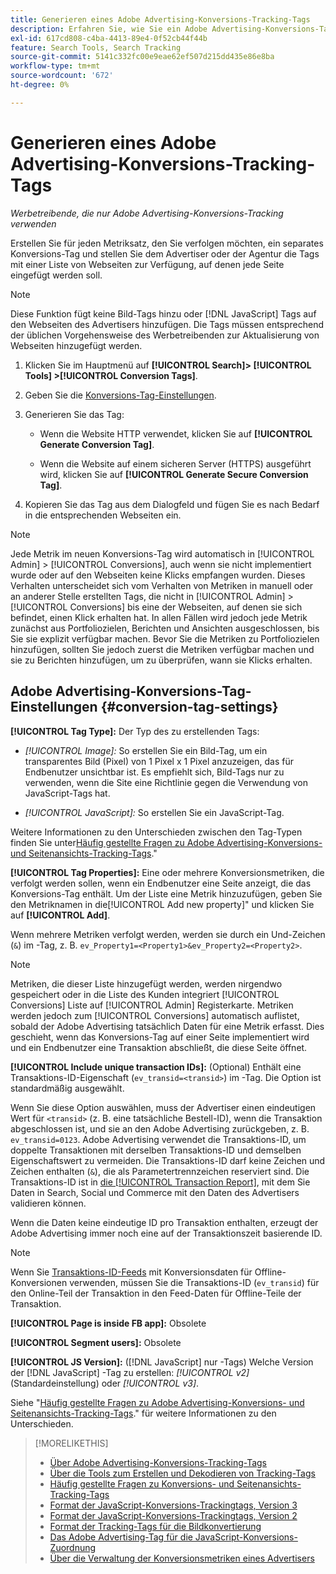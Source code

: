 ```yaml
---
title: Generieren eines Adobe Advertising-Konversions-Tracking-Tags
description: Erfahren Sie, wie Sie ein Adobe Advertising-Konversions-Tag erstellen, um Ihre Konversionsereignisse zu verfolgen.
exl-id: 617cd808-c4ba-4413-89e4-0f52cb44f44b
feature: Search Tools, Search Tracking
source-git-commit: 5141c332fc00e9eae62ef507d215dd435e86e8ba
workflow-type: tm+mt
source-wordcount: '672'
ht-degree: 0%

---
```


# Generieren eines Adobe Advertising-Konversions-Tracking-Tags

*Werbetreibende, die nur Adobe Advertising-Konversions-Tracking verwenden*

Erstellen Sie für jeden Metriksatz, den Sie verfolgen möchten, ein separates Konversions-Tag und stellen Sie dem Advertiser oder der Agentur die Tags mit einer Liste von Webseiten zur Verfügung, auf denen jede Seite eingefügt werden soll.

>[!NOTE]
>
>Diese Funktion fügt keine Bild-Tags hinzu oder [!DNL JavaScript] Tags auf den Webseiten des Advertisers hinzufügen. Die Tags müssen entsprechend der üblichen Vorgehensweise des Werbetreibenden zur Aktualisierung von Webseiten hinzugefügt werden.

1. Klicken Sie im Hauptmenü auf **[!UICONTROL Search]> [!UICONTROL Tools] >[!UICONTROL Conversion Tags]**.

1. Geben Sie die [Konversions-Tag-Einstellungen](#conversion-tag-settings).

1. Generieren Sie das Tag:

   * Wenn die Website HTTP verwendet, klicken Sie auf **[!UICONTROL Generate Conversion Tag]**.

   * Wenn die Website auf einem sicheren Server (HTTPS) ausgeführt wird, klicken Sie auf **[!UICONTROL Generate Secure Conversion Tag]**.

1. Kopieren Sie das Tag aus dem Dialogfeld und fügen Sie es nach Bedarf in die entsprechenden Webseiten ein.

>[!NOTE]
>
>Jede Metrik im neuen Konversions-Tag wird automatisch in [!UICONTROL Admin] > [!UICONTROL Conversions], auch wenn sie nicht implementiert wurde oder auf den Webseiten keine Klicks empfangen wurden. Dieses Verhalten unterscheidet sich vom Verhalten von Metriken in manuell oder an anderer Stelle erstellten Tags, die nicht in [!UICONTROL Admin] > [!UICONTROL Conversions] bis eine der Webseiten, auf denen sie sich befindet, einen Klick erhalten hat. In allen Fällen wird jedoch jede Metrik zunächst aus Portfoliozielen, Berichten und Ansichten ausgeschlossen, bis Sie sie explizit verfügbar machen. Bevor Sie die Metriken zu Portfoliozielen hinzufügen, sollten Sie jedoch zuerst die Metriken verfügbar machen und sie zu Berichten hinzufügen, um zu überprüfen, wann sie Klicks erhalten.

## Adobe Advertising-Konversions-Tag-Einstellungen {#conversion-tag-settings}

**[!UICONTROL Tag Type]:** Der Typ des zu erstellenden Tags:

* *[!UICONTROL Image]:* So erstellen Sie ein Bild-Tag, um ein transparentes Bild (Pixel) von 1 Pixel x 1 Pixel anzuzeigen, das für Endbenutzer unsichtbar ist. Es empfiehlt sich, Bild-Tags nur zu verwenden, wenn die Site eine Richtlinie gegen die Verwendung von JavaScript-Tags hat.

* *[!UICONTROL JavaScript]:* So erstellen Sie ein JavaScript-Tag.

Weitere Informationen zu den Unterschieden zwischen den Tag-Typen finden Sie unter[Häufig gestellte Fragen zu Adobe Advertising-Konversions- und Seitenansichts-Tracking-Tags](/help/search-social-commerce/tracking/faqs-conversion-page-view-tracking-tags.md).&quot;

**[!UICONTROL Tag Properties]:** Eine oder mehrere Konversionsmetriken, die verfolgt werden sollen, wenn ein Endbenutzer eine Seite anzeigt, die das Konversions-Tag enthält. Um der Liste eine Metrik hinzuzufügen, geben Sie den Metriknamen in die[!UICONTROL Add new property]&quot; und klicken Sie auf **[!UICONTROL Add]**.

Wenn mehrere Metriken verfolgt werden, werden sie durch ein Und-Zeichen (`&`) im -Tag, z. B. `ev_Property1=<Property1>&ev_Property2=<Property2>`.

>[!NOTE]
>
>Metriken, die dieser Liste hinzugefügt werden, werden nirgendwo gespeichert oder in die Liste des Kunden integriert [!UICONTROL Conversions] Liste auf [!UICONTROL Admin] Registerkarte. Metriken werden jedoch zum [!UICONTROL Conversions] automatisch auflistet, sobald der Adobe Advertising tatsächlich Daten für eine Metrik erfasst. Dies geschieht, wenn das Konversions-Tag auf einer Seite implementiert wird und ein Endbenutzer eine Transaktion abschließt, die diese Seite öffnet.

**[!UICONTROL Include unique transaction IDs]:** (Optional) Enthält eine Transaktions-ID-Eigenschaft (`ev_transid=<transid>`) im -Tag. Die Option ist standardmäßig ausgewählt.

Wenn Sie diese Option auswählen, muss der Advertiser einen eindeutigen Wert für `<transid>` (z. B. eine tatsächliche Bestell-ID), wenn die Transaktion abgeschlossen ist, und sie an den Adobe Advertising zurückgeben, z. B. `ev_transid=0123`. Adobe Advertising verwendet die Transaktions-ID, um doppelte Transaktionen mit derselben Transaktions-ID und demselben Eigenschaftswert zu vermeiden. Die Transaktions-ID darf keine Zeichen und Zeichen enthalten (`&`), die als Parametertrennzeichen reserviert sind. Die Transaktions-ID ist in [die [!UICONTROL Transaction Report]](/help/search-social-commerce/reports/management/basic-advanced/transaction-report.md), mit dem Sie Daten in Search, Social und Commerce mit den Daten des Advertisers validieren können.

Wenn die Daten keine eindeutige ID pro Transaktion enthalten, erzeugt der Adobe Advertising immer noch eine auf der Transaktionszeit basierende ID.

>[!NOTE]
>
>Wenn Sie [Transaktions-ID-Feeds](/help/search-social-commerce/tracking/feed-transaction-id.md) mit Konversionsdaten für Offline-Konversionen verwenden, müssen Sie die Transaktions-ID (`ev_transid`) für den Online-Teil der Transaktion in den Feed-Daten für Offline-Teile der Transaktion.

**[!UICONTROL Page is inside FB app]:** Obsolete

**[!UICONTROL Segment users]:** Obsolete

**[!UICONTROL JS Version]:** ([!DNL JavaScript] nur -Tags) Welche Version der [!DNL JavaScript] -Tag zu erstellen: *[!UICONTROL v2]* (Standardeinstellung) oder *[!UICONTROL v3]*.

Siehe &quot;[Häufig gestellte Fragen zu Adobe Advertising-Konversions- und Seitenansichts-Tracking-Tags](/help/search-social-commerce/tracking/faqs-conversion-page-view-tracking-tags.md).&quot; für weitere Informationen zu den Unterschieden.

>[!MORELIKETHIS]
>
>* [Über Adobe Advertising-Konversions-Tracking-Tags](/help/search-social-commerce/tracking/conversion-tracking-advertising.md)
>* [Über die Tools zum Erstellen und Dekodieren von Tracking-Tags](tracking-tools-about.md)
>* [Häufig gestellte Fragen zu Konversions- und Seitenansichts-Tracking-Tags](/help/search-social-commerce/tracking/faqs-conversion-page-view-tracking-tags.md)
>* [Format der JavaScript-Konversions-Trackingtags, Version 3](/help/search-social-commerce/tracking/format-conversion-tag-jsv3.md)
>* [Format der JavaScript-Konversions-Trackingtags, Version 2](/help/search-social-commerce/tracking/format-conversion-tag-jsv2.md)
>* [Format der Tracking-Tags für die Bildkonvertierung](/help/search-social-commerce/tracking/format-conversion-tag-image.md)
>* [Das Adobe Advertising-Tag für die JavaScript-Konversions-Zuordnung](/help/search-social-commerce/tracking/itp-conversion-mapping-tag.md)
>* [Über die Verwaltung der Konversionsmetriken eines Advertisers](/help/search-social-commerce/admin/conversion-metrics/conversion-metric-about.md)
